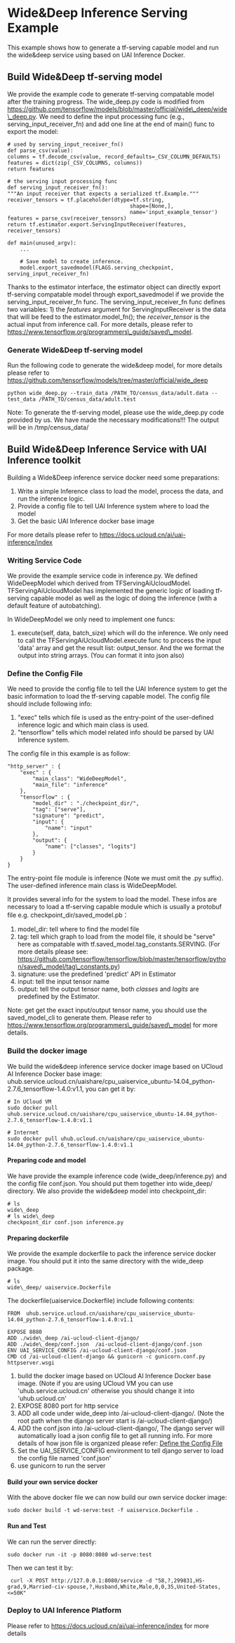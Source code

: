 # Wide&Deep Inference Serving Example
This example shows how to generate a tf-serving capable model and run the wide&deep service using based on UAI Inference Docker.

## Build Wide&Deep tf-serving model
We provide the example code to generate tf-serving compatable model after the training progress. The wide\_deep.py code is modified from https://github.com/tensorflow/models/blob/master/official/wide\_deep/wide\_deep.py. We need to define the input processing func (e.g., serving\_input\_receiver\_fn) and add one line at the end of main() func to export the model:

    # used by serving_input_receiver_fn()
    def parse_csv(value):
    columns = tf.decode_csv(value, record_defaults=_CSV_COLUMN_DEFAULTS)
    features = dict(zip(_CSV_COLUMNS, columns))
    return features

    # the serving input processing func
    def serving_input_receiver_fn():
    """An input receiver that expects a serialized tf.Example."""
    receiver_tensors = tf.placeholder(dtype=tf.string,
                                           shape=[None,],
                                           name='input_example_tensor')
    features = parse_csv(receiver_tensors)
    return tf.estimator.export.ServingInputReceiver(features, receiver_tensors)

    def main(unused_argv):
    	...
    
    	# Save model to create inference.
    	model.export_savedmodel(FLAGS.serving_checkpoint, serving_input_receiver_fn)
    
Thanks to the estimator interface, the estimator object can directly export tf-serving compatable model through export_savedmodel if we provide the serving\_input\_receiver\_fn func. The serving\_input\_receiver\_fn func defines two variables: 1) the *features* argument for ServingInputReceiver is the data that will be feed to the estimator.model\_fn(); the *receiver\_tensor* is the actual input from inference call. For more details, please refer to https://www.tensorflow.org/programmers\_guide/saved\_model.

### Generate Wide&Deep tf-serving model
Run the following code to generate the wide&deep model, for more details please refer to https://github.com/tensorflow/models/tree/master/official/wide_deep

    python wide_deep.py --train_data /PATH_TO/census_data/adult.data --test_data /PATH_TO/census_data/adult.test
    
Note: To generate the tf-serving model, please use the wide\_deep.py code provided by us. We have made the necessary modifications!!! The output will be in /tmp/census\_data/

## Build Wide&Deep Inference Service with UAI Inference toolkit
Building a Wide&Deep inference service docker need some preparations:

1. Write a simple Inference class to load the model, process the data, and run the inference logic.
2. Provide a config file to tell UAI Inference system where to load the model
3. Get the basic UAI Inference docker base image

For more details please refer to https://docs.ucloud.cn/ai/uai-inference/index

### Writing Service Code
We provide the example service code in inference.py. We defined WideDeepModel which derived from TFServingAiUcloudModel. TFServingAiUcloudModel has implemented the generic logic of loading tf-serving capable model as well as the logic of doing the inference (with a default feature of autobatching).

In WideDeepModel we only need to implement one funcs:

1. execute(self, data, batch_size) which will do the inference. We only need to call the TFServingAiUcloudModel.execute func to process the input 'data' array and get the result list: output_tensor. And the we format the output into string arrays. (You can format it into json also)

### Define the Config File
We need to provide the config file to tell the UAI Inference system to get the basic information to load the tf-serving capable model. The config file should include following info:

1. "exec" tells which file is used as the entry-point of the user-defined inference logic and which main class is used. 
2. "tensorflow" tells which model related info should be parsed by UAI Inference system.

The config file in this example is as follow:

    "http_server" : {
        "exec" : {
            "main_class": "WideDeepModel",
            "main_file": "inference"
        },
        "tensorflow" : {
            "model_dir" : "./checkpoint_dir/",
            "tag": ["serve"],
            "signature": "predict",
            "input": {
                "name": "input"
            },
            "output": {
                "name": ["classes", "logits"]
            }
        }
    }
    
The entry-point file module is inference (Note we must omit the .py suffix). The user-defined inference main class is WideDeepModel.

It provides several info for the system to load the model. These infos are necessary to load a tf-serving capable module which is usually a protobuf file e.g. checkpoint\_dir/saved\_model.pb：

1. model\_dir: tell where to find the model file
2. tag: tell which graph to load from the model file, it should be "serve" here as compatable with tf.saved\_model.tag\_constants.SERVING. (For more details please see: https://github.com/tensorflow/tensorflow/blob/master/tensorflow/python/saved\_model/tag\_constants.py)
3. signature: use the predefined 'predict' API in Estimator
4. input: tell the input tensor name
5. output: tell the output tensor name, both *classes* and *logits* are predefined by the Estimator.

Note: get get the exact input/output tensor name, you should use the saved\_model\_cli to generate them. Please refer to https://www.tensorflow.org/programmers\_guide/saved\_model for more details.

### Build the docker image
We build the wide&deep inference service docker image based on UCloud AI Inference Docker base image: uhub.service.ucloud.cn/uaishare/cpu_uaiservice\_ubuntu-14.04\_python-2.7.6\_tensorflow-1.4.0:v1.1, you can get it by:

    # In UCloud VM
    sudo docker pull uhub.service.ucloud.cn/uaishare/cpu_uaiservice_ubuntu-14.04_python-2.7.6_tensorflow-1.4.0:v1.1
    
    # Internet
    sudo docker pull uhub.ucloud.cn/uaishare/cpu_uaiservice_ubuntu-14.04_python-2.7.6_tensorflow-1.4.0:v1.1
    
#### Preparing code and model
We have provide the example inference code (wide\_deep/inference.py) and the config file conf.json. You should put them together into wide\_deep/ directory. We also provide the wide&deep model into checkpoint\_dir:

    # ls
    wide\_deep
    # ls wide\_deep
    checkpoint_dir conf.json inference.py

#### Preparing dockerfile
We provide the example dockerfile to pack the inference service docker image. You should put it into the same directory with the wide\_deep package.

	# ls
	wide\_deep/ uaiservice.Dockerfile
	
The dockerfile(uaiservice.Dockerfile) include following contents:

    FROM  uhub.service.ucloud.cn/uaishare/cpu_uaiservice_ubuntu-14.04_python-2.7.6_tensorflow-1.4.0:v1.1

    EXPOSE 8080
    ADD ./wide\_deep /ai-ucloud-client-django/
    ADD ./wide\_deep/conf.json  /ai-ucloud-client-django/conf.json
    ENV UAI_SERVICE_CONFIG /ai-ucloud-client-django/conf.json
    CMD cd /ai-ucloud-client-django && gunicorn -c gunicorn.conf.py httpserver.wsgi

1. build the docker image based on UCloud AI Inference Docker base image. (Note if you are using UCloud VM you can use 'uhub.service.ucloud.cn' otherwise you should change it into 'uhub.ucloud.cn'
2. EXPOSE 8080 port for http service
3. ADD all code under wide\_deep into /ai-ucloud-client-django/. (Note the root path when the django server start is /ai-ucloud-client-django/)
4. ADD the conf.json into /ai-ucloud-client-django/, The django server will automatically load a json config file to get all running info. For more details of how json file is organized please refer: [Define the Config File](###define-the-config-file)
5. Set the UAI_SERVICE_CONFIG environment to tell django server to load the config file named 'conf.json'
6. use gunicorn to run the server

#### Build your own service docker
With the above docker file we can now build our own service docker image:

    sudo docker build -t wd-serve:test -f uaiservice.Dockerfile .

#### Run and Test
We can run the server directly:

    sudo docker run -it -p 8080:8080 wd-serve:test
    
Then we can test it by:

     curl -X POST http://127.0.0.1:8080/service -d "58,?,299831,HS-grad,9,Married-civ-spouse,?,Husband,White,Male,0,0,35,United-States,<=50K"

### Deploy to UAI Inference Platform
Please refer to https://docs.ucloud.cn/ai/uai-inference/index for more details
